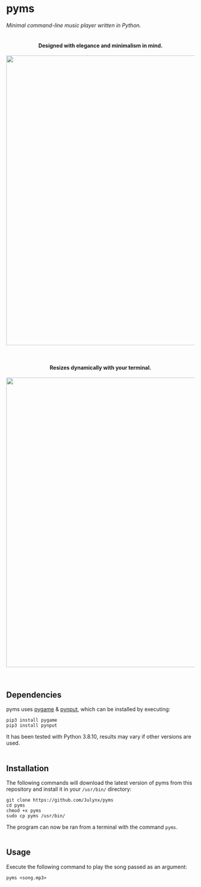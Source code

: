 # pyms
*Minimal command-line music player written in Python.*
<br><br>

<h4 align="center">Designed with elegance and minimalism in mind.</h4>
<p align="center">  
  <img width="772" src="https://i.imgur.com/IdqmRCL.png">
</p>
<br>

<h4 align="center">Resizes dynamically with your terminal.</h4>
<p align="center">  
  <img width="772" src="https://s10.gifyu.com/images/Resizing.gif">
</p>
<br>

## Dependencies
pyms uses [pygame](https://pypi.org/project/pygame/) & [pynput](https://pypi.org/project/pynput/), which can be installed by executing:
```
pip3 install pygame
pip3 install pynput
```
It has been tested with Python 3.8.10, results may vary if other versions are used.
<br><br>

## Installation
The following commands will download the latest version of pyms from this repository 
and install it in your `/usr/bin/` directory:
```
git clone https://github.com/Julynx/pyms
cd pyms
chmod +x pyms
sudo cp pyms /usr/bin/
```
The program can now be ran from a terminal with the command `pyms`.
<br><br>

## Usage
Execute the following command to play the song passed as an argument:
```
pyms <song.mp3>
```
